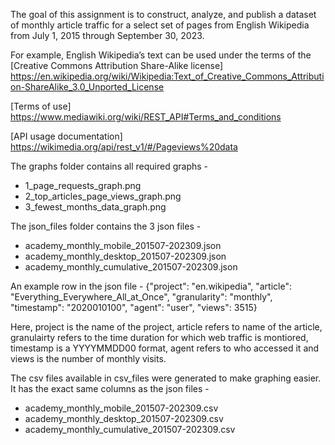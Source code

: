 The goal of this assignment is to construct, analyze, and publish a dataset of monthly article traffic for a select set of pages from English Wikipedia from July 1, 2015 through September 30, 2023. 

For example, English Wikipedia’s text can be used under the terms of the [Creative Commons Attribution Share-Alike license] https://en.wikipedia.org/wiki/Wikipedia:Text_of_Creative_Commons_Attribution-ShareAlike_3.0_Unported_License

[Terms of use] https://www.mediawiki.org/wiki/REST_API#Terms_and_conditions

[API usage documentation] https://wikimedia.org/api/rest_v1/#/Pageviews%20data

The graphs folder contains all required graphs - 
* 1_page_requests_graph.png
* 2_top_articles_page_views_graph.png 
* 3_fewest_months_data_graph.png

The json_files folder contains the 3 json files - 
* academy_monthly_mobile_201507-202309.json
* academy_monthly_desktop_201507-202309.json
* academy_monthly_cumulative_201507-202309.json

An example row in the json file - 
{"project": "en.wikipedia", "article": "Everything_Everywhere_All_at_Once", "granularity": "monthly", "timestamp": "2020010100", "agent": "user", "views": 3515}

Here, project is the name of the project, article refers to name of the article, granulairty refers to the time duration for which web traffic is montiored, timestamp is a YYYYMMDD00 format, agent refers to who accessed it and views is the number of monthly visits.

The csv files available in csv_files were generated to make graphing easier. It has the exact same columns as the json files - 
* academy_monthly_mobile_201507-202309.csv
* academy_monthly_desktop_201507-202309.csv
* academy_monthly_cumulative_201507-202309.csv